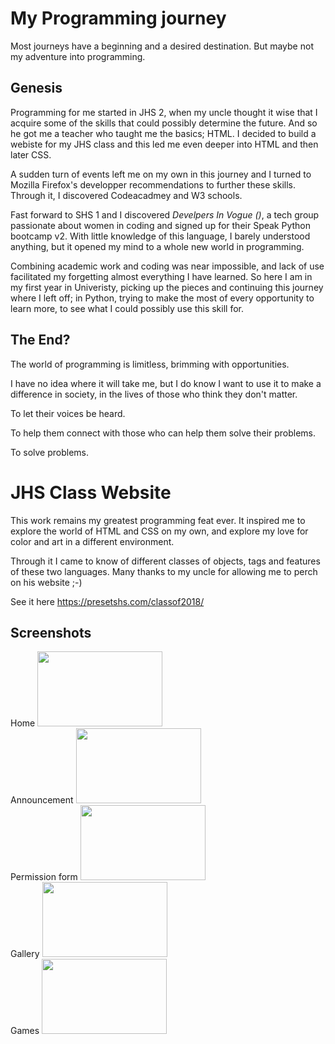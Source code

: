 
# My Programming journey

Most journeys have a beginning and a desired destination. But maybe not my adventure into programming.
## Genesis

Programming for me started in JHS 2, when my uncle thought it wise that I acquire some of the skills that could possibly determine the future. And so he got me a teacher who taught me the basics; HTML. 
I decided to build a webiste for my JHS class and this led me even deeper into HTML and then later CSS.

A sudden turn of events left me on my own in this journey and I turned to Mozilla Firefox's developper recommendations to further these skills. Through it, I discovered Codeacadmey and W3 schools. 

Fast forward to SHS 1 and I discovered *Develpers In Vogue (</div>)*, a tech group passionate about women in coding and signed up for their Speak Python bootcamp v2. With little knowledge of this language, I barely understood anything, but it opened my mind to a whole new world in programming. 

Combining academic work and coding was near impossible, and lack of use facilitated my forgetting almost everything I have learned. So here I am in my first year in Univeristy, picking up the pieces and continuing this journey where I left off; in Python, trying to make the most of every opportunity to learn more, to see what I could possibly use this skill for.

## The End?

The world of programming is limitless, brimming with opportunities. 

I have no idea where it will take me, but I do know I want to use it to make a difference in society, in the lives of those who think they don't matter. 

To let their voices be heard.

To help them connect with those who can help them solve their problems. 



To solve problems.




# JHS Class Website 

This work remains my greatest programming feat ever. 
It inspired me to explore the world of HTML and CSS on my own, and explore my love for color and art in a different environment.

Through it I came to know of different classes of objects, tags and features of these two languages.
Many thanks to my uncle for allowing me to perch on his website ;-)

See it here https://presetshs.com/classof2018/


## Screenshots

Home <img src="https://user-images.githubusercontent.com/99098947/155430626-8f1487fd-c8f2-4e41-955a-c1f5a6e946e1.png" width="200" height="120"> <br>
Announcement <img src="https://user-images.githubusercontent.com/99098947/155430633-ad7992b6-28f4-49d3-9f86-6763c0dcd009.png" width="200" height="120"> <br>
Permission form <img src="https://user-images.githubusercontent.com/99098947/155430637-31e94b9a-0a52-4e92-aa19-7bd225fddd00.png" width="200" height="120"> <br>
Gallery <img src="https://user-images.githubusercontent.com/99098947/155430640-e737e5be-d9c3-4d42-8f4c-41953bc2201a.png" width="200" height="120"> <br>
Games <img src="https://user-images.githubusercontent.com/99098947/155430645-a82120e3-68d1-4cab-9cc3-4783c6f05283.png" width="200" height="120"> <br>

